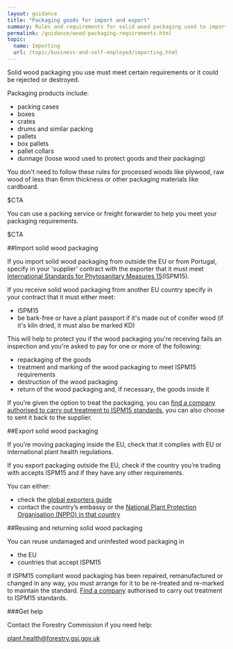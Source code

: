 ```yaml
---
layout: guidance
title: "Packaging goods for import and export"
summary: Rules and requirements for solid wood packaging used to import and export goods, including wooden crates, drums and pallets.
permalink: /guidance/wood-packaging-requirements.html
topic:
  name: Importing
  url: /topic/business-and-self-employed/importing.html
---
```

Solid wood packaging you use must meet certain requirements or it could be rejected or destroyed.

Packaging products include:

- packing cases
- boxes
- crates
- drums and similar packing
- pallets
- box pallets
- pallet collars
- dunnage (loose wood used to protect goods and their packaging)

You don't need to follow these rules for processed woods like plywood, raw wood of less than 6mm thickness or other packaging materials like cardboard.

$CTA

You can use a packing service or freight forwarder to help you meet your packaging requirements.

$CTA

##Import solid wood packaging

If you import solid wood packaging from outside the EU or from Portugal, specify in your 'supplier' contract with the exporter that it must meet [International Standards for Phytosanitary Measures 15](http://www.forestry.gov.uk/pdf/fcph004.pdf/$file/fcph004.pdf)(ISPM15).

If you receive solid wood packaging from another EU country specify in your contract that it must either meet:

* ISPM15
* be bark-free or have a plant passport if it's made out of conifer wood (if it's kiln dried, it must also be marked KD)

This will help to protect you if the wood packaging you're receiving fails an inspection and you're asked to pay for one or more of the following:

- repackaging  of the goods
- treatment and marking of the wood packaging to meet ISPM15 requirements
- destruction of the wood packaging
- return of the wood packaging and, if necessary, the goods inside it

If you’re given the option to treat the packaging, you can [find a company authorised to carry out treatment to ISPM15 standards](http://www.timcon.org/FindASupplier/Default.asp), you can also choose to sent it back to the supplier.

##Export solid wood packaging

If you’re moving packaging inside the EU, check that it complies with EU or international plant health regulations.

If you export packaging outside the EU, check if the country you’re trading with accepts ISPM15 and if they have any other requirements. 

You can either:

- check the [global exporters guide](http://www.timcon.org/ISPM15/ISPM15GlobalGuide.asp)
- contact the country’s embassy or the [National Plant Protection Organisation (NPPO) in that country](https://www.ippc.int/en/partners/regional-plant-protection-organizations)

##Reusing and returning solid  wood packaging

 You can reuse undamaged and uninfested wood packaging in 

- the EU
- countries that accept ISPM15

If ISPM15 compliant  wood packaging has been repaired, remanufactured or changed in any way, you must arrange for it to be re-treated and re-marked to maintain the standard. [Find a company]((http://www.timcon.org/FindASupplier/Default.asp)) authorised to carry out treatment to ISPM15 standards.

###Get help

Contact the Forestry Commission if you need help:

[plant.health@forestry.gsi.gov.uk](mailto:plant.health@forestry.gsi.gov.uk)
